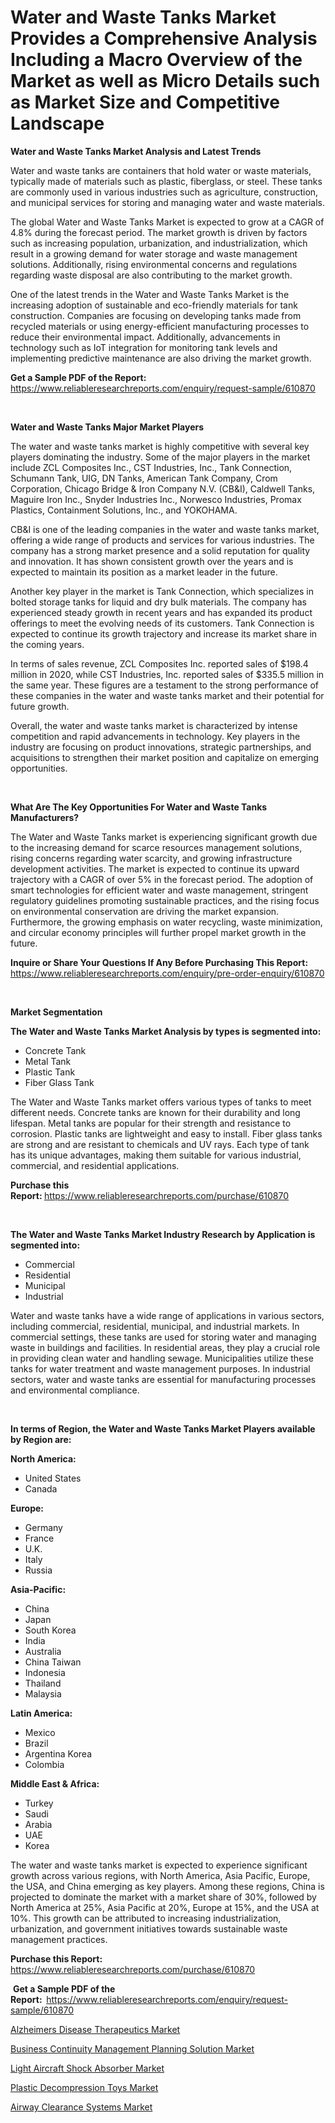 <p><h1>Water and Waste Tanks Market Provides a Comprehensive Analysis Including a Macro Overview of the Market as well as Micro Details such as Market Size and Competitive Landscape</h1></p><p><strong>Water and Waste Tanks Market Analysis and Latest Trends</strong></p>
<p><p>Water and waste tanks are containers that hold water or waste materials, typically made of materials such as plastic, fiberglass, or steel. These tanks are commonly used in various industries such as agriculture, construction, and municipal services for storing and managing water and waste materials.</p><p>The global Water and Waste Tanks Market is expected to grow at a CAGR of 4.8% during the forecast period. The market growth is driven by factors such as increasing population, urbanization, and industrialization, which result in a growing demand for water storage and waste management solutions. Additionally, rising environmental concerns and regulations regarding waste disposal are also contributing to the market growth.</p><p>One of the latest trends in the Water and Waste Tanks Market is the increasing adoption of sustainable and eco-friendly materials for tank construction. Companies are focusing on developing tanks made from recycled materials or using energy-efficient manufacturing processes to reduce their environmental impact. Additionally, advancements in technology such as IoT integration for monitoring tank levels and implementing predictive maintenance are also driving the market growth.</p></p>
<p><strong>Get a Sample PDF of the Report:&nbsp;</strong> <a href="https://www.reliableresearchreports.com/enquiry/request-sample/610870">https://www.reliableresearchreports.com/enquiry/request-sample/610870</a></p>
<p>&nbsp;</p>
<p><strong>Water and Waste Tanks Major Market Players</strong></p>
<p><p>The water and waste tanks market is highly competitive with several key players dominating the industry. Some of the major players in the market include ZCL Composites Inc., CST Industries, Inc., Tank Connection, Schumann Tank, UIG, DN Tanks, American Tank Company, Crom Corporation, Chicago Bridge & Iron Company N.V. (CB&I), Caldwell Tanks, Maguire Iron Inc., Snyder Industries Inc., Norwesco Industries, Promax Plastics, Containment Solutions, Inc., and YOKOHAMA.</p><p>CB&I is one of the leading companies in the water and waste tanks market, offering a wide range of products and services for various industries. The company has a strong market presence and a solid reputation for quality and innovation. It has shown consistent growth over the years and is expected to maintain its position as a market leader in the future.</p><p>Another key player in the market is Tank Connection, which specializes in bolted storage tanks for liquid and dry bulk materials. The company has experienced steady growth in recent years and has expanded its product offerings to meet the evolving needs of its customers. Tank Connection is expected to continue its growth trajectory and increase its market share in the coming years.</p><p>In terms of sales revenue, ZCL Composites Inc. reported sales of $198.4 million in 2020, while CST Industries, Inc. reported sales of $335.5 million in the same year. These figures are a testament to the strong performance of these companies in the water and waste tanks market and their potential for future growth.</p><p>Overall, the water and waste tanks market is characterized by intense competition and rapid advancements in technology. Key players in the industry are focusing on product innovations, strategic partnerships, and acquisitions to strengthen their market position and capitalize on emerging opportunities.</p></p>
<p>&nbsp;</p>
<p><strong>What Are The Key Opportunities For Water and Waste Tanks Manufacturers?</strong></p>
<p><p>The Water and Waste Tanks market is experiencing significant growth due to the increasing demand for scarce resources management solutions, rising concerns regarding water scarcity, and growing infrastructure development activities. The market is expected to continue its upward trajectory with a CAGR of over 5% in the forecast period. The adoption of smart technologies for efficient water and waste management, stringent regulatory guidelines promoting sustainable practices, and the rising focus on environmental conservation are driving the market expansion. Furthermore, the growing emphasis on water recycling, waste minimization, and circular economy principles will further propel market growth in the future.</p></p>
<p><strong>Inquire or Share Your Questions If Any Before Purchasing This Report:</strong> <a href="https://www.reliableresearchreports.com/enquiry/pre-order-enquiry/610870">https://www.reliableresearchreports.com/enquiry/pre-order-enquiry/610870</a></p>
<p>&nbsp;</p>
<p><strong>Market Segmentation</strong></p>
<p><strong>The Water and Waste Tanks Market Analysis by types is segmented into:</strong></p>
<p><ul><li>Concrete Tank</li><li>Metal Tank</li><li>Plastic Tank</li><li>Fiber Glass Tank</li></ul></p>
<p><p>The Water and Waste Tanks market offers various types of tanks to meet different needs. Concrete tanks are known for their durability and long lifespan. Metal tanks are popular for their strength and resistance to corrosion. Plastic tanks are lightweight and easy to install. Fiber glass tanks are strong and are resistant to chemicals and UV rays. Each type of tank has its unique advantages, making them suitable for various industrial, commercial, and residential applications.</p></p>
<p><strong>Purchase this Report:&nbsp;</strong><a href="https://www.reliableresearchreports.com/purchase/610870">https://www.reliableresearchreports.com/purchase/610870</a></p>
<p>&nbsp;</p>
<p><strong>The Water and Waste Tanks Market Industry Research by Application is segmented into:</strong></p>
<p><ul><li>Commercial</li><li>Residential</li><li>Municipal</li><li>Industrial</li></ul></p>
<p><p>Water and waste tanks have a wide range of applications in various sectors, including commercial, residential, municipal, and industrial markets. In commercial settings, these tanks are used for storing water and managing waste in buildings and facilities. In residential areas, they play a crucial role in providing clean water and handling sewage. Municipalities utilize these tanks for water treatment and waste management purposes. In industrial sectors, water and waste tanks are essential for manufacturing processes and environmental compliance.</p></p>
<p>&nbsp;</p>
<p><strong>In terms of Region, the Water and Waste Tanks Market Players available by Region are:</strong></p>
<p>
    <p> <strong> North America: </strong>
        <ul>
            <li>United States</li>
            <li>Canada</li>
        </ul>
        </p> 
    <p> <strong> Europe: </strong>
        <ul>
            <li>Germany</li>
            <li>France</li>
            <li>U.K.</li>
            <li>Italy</li>
            <li>Russia</li>
        </ul>
        </p> 
    <p> <strong> Asia-Pacific: </strong>
        <ul>
            <li>China</li>
            <li>Japan</li>
            <li>South Korea</li>
            <li>India</li>
            <li>Australia</li>
            <li>China Taiwan</li>
            <li>Indonesia</li>
            <li>Thailand</li>
            <li>Malaysia</li>
        </ul>
        </p> 
    <p> <strong> Latin America: </strong>
        <ul>
            <li>Mexico</li>
            <li>Brazil</li>
            <li>Argentina Korea</li>
            <li>Colombia</li>
        </ul>
        </p> 
    <p> <strong> Middle East & Africa: </strong>
        <ul>
            <li>Turkey</li>
            <li>Saudi</li>
            <li>Arabia</li>
            <li>UAE</li>
            <li>Korea</li>
        </ul>
    </p>
    </p>
<p><p>The water and waste tanks market is expected to experience significant growth across various regions, with North America, Asia Pacific, Europe, the USA, and China emerging as key players. Among these regions, China is projected to dominate the market with a market share of 30%, followed by North America at 25%, Asia Pacific at 20%, Europe at 15%, and the USA at 10%. This growth can be attributed to increasing industrialization, urbanization, and government initiatives towards sustainable waste management practices.</p></p>
<p><strong>Purchase this Report: </strong><a href="https://www.reliableresearchreports.com/purchase/610870">https://www.reliableresearchreports.com/purchase/610870</a></p>
<p>&nbsp;<strong>Get a Sample PDF of the Report:&nbsp;&nbsp;</strong><a href="https://www.reliableresearchreports.com/enquiry/request-sample/610870">https://www.reliableresearchreports.com/enquiry/request-sample/610870</a></p>
<p><strong></strong></p>
<p><p><a href="https://medium.com/@zolajenkins1966/decoding-alzheimers-disease-therapeutics-market-metrics-market-share-trends-and-growth-patterns-c67090649425">Alzheimers Disease Therapeutics Market</a></p><p><a href="https://medium.com/@emilypena1936/business-continuity-management-planning-solution-market-analysis-its-cagr-market-segmentation-and-795af7b34c07">Business Continuity Management Planning Solution Market</a></p><p><a href="https://github.com/khayangel/Market-Research-Report-List-2/blob/main/light-aircraft-shock-absorber-market.md">Light Aircraft Shock Absorber Market</a></p><p><a href="https://github.com/eeaveuhhh/Market-Research-Report-List-1/blob/main/plastic-decompression-toys-market.md">Plastic Decompression Toys Market</a></p><p><a href="https://medium.com/@emilypena1936/decoding-airway-clearance-systems-market-metrics-market-share-trends-and-growth-patterns-8d7495801f47">Airway Clearance Systems Market</a></p></p>
